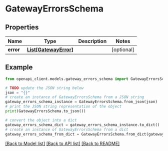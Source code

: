 # GatewayErrorsSchema


## Properties

Name | Type | Description | Notes
------------ | ------------- | ------------- | -------------
**error** | [**List[GatewayError]**](GatewayError.md) |  | [optional] 

## Example

```python
from openapi_client.models.gateway_errors_schema import GatewayErrorsSchema

# TODO update the JSON string below
json = "{}"
# create an instance of GatewayErrorsSchema from a JSON string
gateway_errors_schema_instance = GatewayErrorsSchema.from_json(json)
# print the JSON string representation of the object
print(GatewayErrorsSchema.to_json())

# convert the object into a dict
gateway_errors_schema_dict = gateway_errors_schema_instance.to_dict()
# create an instance of GatewayErrorsSchema from a dict
gateway_errors_schema_from_dict = GatewayErrorsSchema.from_dict(gateway_errors_schema_dict)
```
[[Back to Model list]](../README.md#documentation-for-models) [[Back to API list]](../README.md#documentation-for-api-endpoints) [[Back to README]](../README.md)


